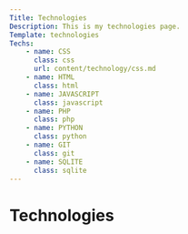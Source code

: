 ```yaml
---
Title: Technologies
Description: This is my technologies page.
Template: technologies
Techs:
    - name: CSS
      class: css
      url: content/technology/css.md
    - name: HTML
      class: html
    - name: JAVASCRIPT
      class: javascript
    - name: PHP
      class: php
    - name: PYTHON
      class: python
    - name: GIT
      class: git
    - name: SQLITE
      class: sqlite
---
```


Technologies
==================

<!-- %base_url%?content/technology/css.md -->

<!-- <div class="box">
GIT
</div>

<div class="box wide">
SQLITE
</div> -->
